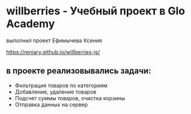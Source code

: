 # willberries - Учебный проект в Glo Academy
выполнил проект Ефимычева Ксения

https://reniary.github.io/willberries-js/

## в проекте реализовывались задачи:
- Фильтрация товаров по категориям
- Добавление, удаление товаров
- Подсчет суммы товаров, очистка корзины
- Отправка данных на сервер

